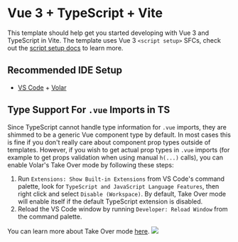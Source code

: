# Vue 3 + TypeScript + Vite

This template should help get you started developing with Vue 3 and TypeScript in Vite. The template uses Vue 3 `<script setup>` SFCs, check out the [script setup docs](https://v3.vuejs.org/api/sfc-script-setup.html#sfc-script-setup) to learn more.

## Recommended IDE Setup

- [VS Code](https://code.visualstudio.com/) + [Volar](https://marketplace.visualstudio.com/items?itemName=johnsoncodehk.volar)

## Type Support For `.vue` Imports in TS

Since TypeScript cannot handle type information for `.vue` imports, they are shimmed to be a generic Vue component type by default. In most cases this is fine if you don't really care about component prop types outside of templates. However, if you wish to get actual prop types in `.vue` imports (for example to get props validation when using manual `h(...)` calls), you can enable Volar's Take Over mode by following these steps:

1. Run `Extensions: Show Built-in Extensions` from VS Code's command palette, look for `TypeScript and JavaScript Language Features`, then right click and select `Disable (Workspace)`. By default, Take Over mode will enable itself if the default TypeScript extension is disabled.
2. Reload the VS Code window by running `Developer: Reload Window` from the command palette.

You can learn more about Take Over mode [here](https://github.com/johnsoncodehk/volar/discussions/471).
[![](https://cloudbase.net/deploy.svg)](https://console.cloud.tencent.com/webify/new?tpl=https%3A%2F%2Fgithub.com%2FMyGitHup1%2Fvitestudy.git)
